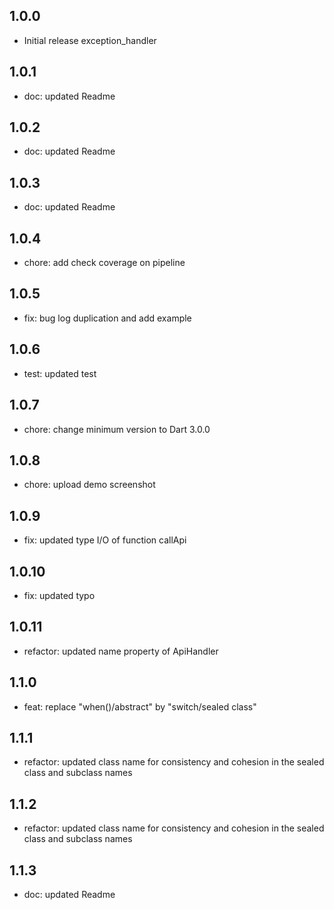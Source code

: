 ## 1.0.0

* Initial release exception_handler

## 1.0.1

* doc: updated Readme

## 1.0.2

* doc: updated Readme

## 1.0.3

* doc: updated Readme

## 1.0.4

* chore: add check coverage on pipeline

## 1.0.5

* fix: bug log duplication and add example

## 1.0.6

* test: updated test

## 1.0.7

* chore: change minimum version to Dart 3.0.0

## 1.0.8

* chore: upload demo screenshot

## 1.0.9

* fix: updated type I/O of function callApi

## 1.0.10

* fix: updated typo

## 1.0.11

* refactor: updated name property of ApiHandler

## 1.1.0

* feat: replace "when()/abstract" by "switch/sealed class"

## 1.1.1

* refactor: updated class name for consistency and cohesion in the sealed class and subclass names

## 1.1.2

* refactor: updated class name for consistency and cohesion in the sealed class and subclass names

## 1.1.3

* doc: updated Readme
